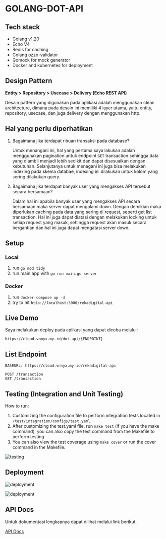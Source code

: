 # GOLANG-DOT-API

## Tech stack

- Golang v1.20
- Echo V4
- Redis for caching
- Golang ozzo-validator
- Gomock for mock generator
- Docker and kubernetes for deployment

## Design Pattern

**Entity > Repository > Usecase > Delivery (Echo REST API)**

Desain pattern yang digunakan pada aplikasi adalah menggunakan clean architecture, dimana pada desain ini memiliki 4 layer utama, yaitu entity, repository, usecase, dan juga delivery dengan menggunakan http.

## Hal yang perlu diperhatikan

1. Bagaimana jika terdapat ribuan transaksi pada database?

   Untuk menangani ini, hal yang pertama saya lakukan adalah menggunakan pagination untuk endpoint `GET` transaction sehingga data yang diambil menjadi lebih sedikit dan dapat disesuaikan dengan kebutuhan. Selanjutanya untuk menagani ini juga bisa melakukan indexing pada skema databae, indexing ini dilakukan untuk kolom yang sering dilakukan query.

2. Bagaimana jika terdapat banyak user yang mengakses API tersebut secara bersamaan?

   Dalam hal ini apabila banyak user yang mengakses API secara bersamaan maka server dapat mengalami down. Dengan demikian maka diperlukan caching pada data yang sering di request, seperti get list transaction. Hal ini juga dapat diatasi dengan melakukan locking untuk setiap request yang masuk, sehingga request akan masuk secara bergantian dan hal ini juga dapat mengatasi server down.

## Setup

### Local

1. run `go mod tidy`
2. run main app with `go run main.go server`

### Docker

1. run `docker-compose up -d`
2. try to hit `http://localhost:3000/rekadigital-api`

## Live Demo

Saya melakukan deploy pada aplikasi yang dapat dicoba melalui:

`https://cloud.vnnyx.my.id/dot-api/{ENDPOINT}`

## List Endpoint

```
BASEURL: https://cloud.vnnyx.my.id/rekadigital-api

POST /transaction
GET /transaction
```

## Testing (Integration and Unit Testing)

How to run:

1. Customizing the configuration file to perform integration tests located in `/test/integration/configs/test.yaml`.
2. After customizing the test.yaml file, run `make test` (if you have the make command), you can also copy the test command from the Makefile to perform testing.
3. You can also view the test coverage using `make cover` or run the cover command in the Makefile.

![testing](https://imgur.com/NDjrexA.png)

## Deployment

![deployment](https://imgur.com/ePe9oT3.png)

![deployment](https://imgur.com/O8FkDYu.png)

## API Docs

Untuk dokumentasi lengkapnya dapat dilihat melalui link berikut.

[API Docs](https://documenter.getpostman.com/view/24450154/2s93XyUPEu)

